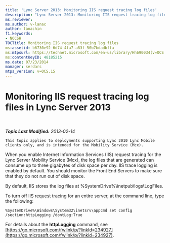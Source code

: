 ```yaml
---
title: 'Lync Server 2013: Monitoring IIS request tracing log files'
description: "Lync Server 2013: Monitoring IIS request tracing log files."
ms.reviewer: 
ms.author: v-lanac
author: lanachin
f1.keywords:
- NOCSH
TOCTitle: Monitoring IIS request tracing log files
ms:assetid: b6730e92-6d74-4fa7-a83f-50b7bdadbffa
ms:mtpsurl: https://technet.microsoft.com/en-us/library/Hh690034(v=OCS.15)
ms:contentKeyID: 48185215
ms.date: 07/23/2014
manager: serdars
mtps_version: v=OCS.15
---
```


# Monitoring IIS request tracing log files in Lync Server 2013

<div data-xmlns="http://www.w3.org/1999/xhtml">

<div class="topic" data-xmlns="http://www.w3.org/1999/xhtml" data-msxsl="urn:schemas-microsoft-com:xslt" data-cs="https://msdn.microsoft.com/">

<div data-asp="https://msdn2.microsoft.com/asp">



</div>

<div id="mainSection">

<div id="mainBody">

<span> </span>

_**Topic Last Modified:** 2013-02-14_

    This topic applies to deployments supporting Lync 2010 Lync Mobile clients only, and is intended for the Mobility Service (Mcx).

When you enable Internet Information Services (IIS) request tracing for the Lync Server Mobility Service (Mcx), the log files that are generated can consume up to three gigabytes of disk space per day. IIS trace logging is enabled by default. You should monitor the Front End Servers to make sure that they do not run out of disk space.

By default, IIS stores the log files at %SystemDrive%\\inetpub\\logs\\LogFiles.

To turn off IIS request tracing for an entire server, at the command line, type the following:

    %SystemDrive%\Windows\System32\inetsrv\appcmd set config /section:httpLogging /dontLog:True

For details about the **httpLogging** command, see [https://go.microsoft.com/fwlink/p/?linkId=234927](https://go.microsoft.com/fwlink/p/?linkid=234927).

</div>

<span> </span>

</div>

</div>

</div>

